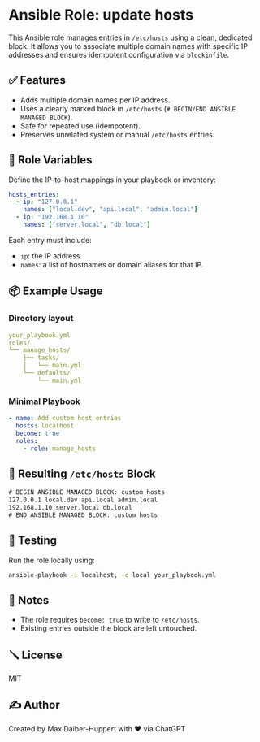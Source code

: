 # Ansible Role: update hosts

This Ansible role manages entries in `/etc/hosts` using a clean, dedicated block. It allows you to associate multiple domain names with specific IP addresses and ensures idempotent configuration via `blockinfile`.

## ✅ Features

- Adds multiple domain names per IP address.
- Uses a clearly marked block in `/etc/hosts` (`# BEGIN/END ANSIBLE MANAGED BLOCK`).
- Safe for repeated use (idempotent).
- Preserves unrelated system or manual `/etc/hosts` entries.

## 🧰 Role Variables

Define the IP-to-host mappings in your playbook or inventory:

```yaml
hosts_entries:
  - ip: "127.0.0.1"
    names: ["local.dev", "api.local", "admin.local"]
  - ip: "192.168.1.10"
    names: ["server.local", "db.local"]
````

Each entry must include:

* `ip`: the IP address.
* `names`: a list of hostnames or domain aliases for that IP.

## 📦 Example Usage

### Directory layout

```yaml
your_playbook.yml
roles/
└── manage_hosts/
    ├── tasks/
    │   └── main.yml
    └── defaults/
        └── main.yml
```

### Minimal Playbook

```yaml
- name: Add custom host entries
  hosts: localhost
  become: true
  roles:
    - role: manage_hosts
```

## 📝 Resulting `/etc/hosts` Block

```txt
# BEGIN ANSIBLE MANAGED BLOCK: custom hosts
127.0.0.1 local.dev api.local admin.local
192.168.1.10 server.local db.local
# END ANSIBLE MANAGED BLOCK: custom hosts
```

## 🧪 Testing

Run the role locally using:

```bash
ansible-playbook -i localhost, -c local your_playbook.yml
```

## 🔐 Notes

* The role requires `become: true` to write to `/etc/hosts`.
* Existing entries outside the block are left untouched.

## 🪛 License

MIT

## ✍️ Author

Created by Max Daiber-Huppert with ❤️ via ChatGPT
